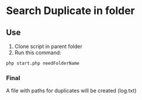 # Search Duplicate in folder  
## Use
1. Clone script in parent folder
2. Run this command:
```
php start.php needFolderName
```
### Final
A file with paths for duplicates will be created (log.txt)
 